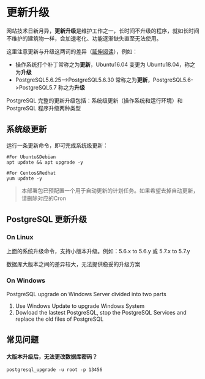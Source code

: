 # 更新升级

网站技术日新月异，**更新升级**是维护工作之一，长时间不升级的程序，就如长时间不维护的建筑物一样，会加速老化、功能逐渐缺失直至无法使用。  

这里注意更新与升级这两词的差异（[延伸阅读](https://support.websoft9.com/docs/faq/zh/tech-upgrade.html#更新-vs-升级)），例如：  

- 操作系统打个补丁常称之为**更新**，Ubuntu16.04 变更为 Ubuntu18.04，称之为**升级**
- PostgreSQL5.6.25-->PostgreSQL5.6.30 常称之为**更新**，PostgreSQL5.6->PostgreSQL5.7 称之为**升级**

PostgreSQL 完整的更新升级包括：系统级更新（操作系统和运行环境）和 PostgreSQL 程序升级两种类型

## 系统级更新

运行一条更新命令，即可完成系统级更新：

``` shell
#For Ubuntu&Debian
apt update && apt upgrade -y

#For Centos&Redhat
yum update -y
```
> 本部署包已预配置一个用于自动更新的计划任务。如果希望去掉自动更新，请删除对应的Cron

## PostgreSQL 更新升级

### On Linux

上面的系统升级命令，支持小版本升级。例如：5.6.x to 5.6.y 或 5.7.x to 5.7.y

数据库大版本之间的差异较大，无法提供稳妥的升级方案

### On Windows

PostgreSQL upgrade on Windows Server divided into two parts

1. Use Windows Update to upgrade Windows System
2. Dowload the lastest PostgreSQL, stop the PostgreSQL Services and replace the old files of PostgreSQL

## 常见问题

#### 大版本升级后，无法更改数据库密码？
```
postgresql_upgrade -u root -p 13456
```